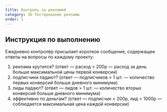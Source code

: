 ```yaml
---
title: Контроль за рекламой
category: 3b Тестирование рекламы
order: 1
---
```


## Инструкция по выполнению

Ежедневно контролёр присылает короткое сообщение, содержащее ответы на вопросы по каждому проекту:

1. реклама крутится? (ответ — расход > 200р — расход за день больше максимальной цены первой конверсии)
2. подписчики падают? (ответ — подписчиков > 1 шт. — количество первых конверсий больше дневного минимума)
3. лиды падают? (ответ — лидов > 1 шт. — количество вторых конверсий больше дневного минимума)
4. эффективно по деньгам? (ответ — подписчик < 200р, лид < 1000р — соблюдается максимальная цена каждой конверсии)